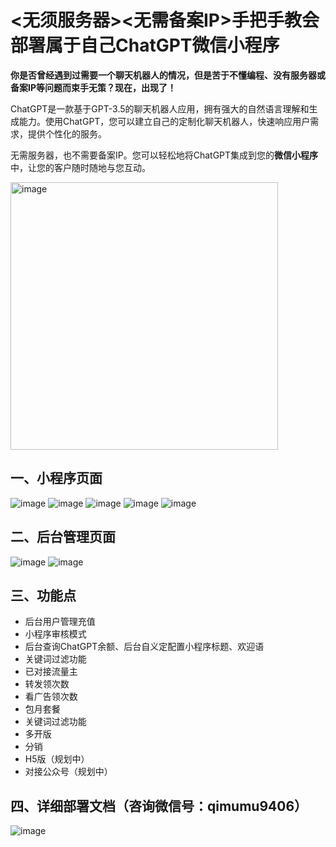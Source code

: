 # **<无须服务器><无需备案IP>手把手教会部署属于自己ChatGPT微信小程序<wechat>**
**你是否曾经遇到过需要一个聊天机器人的情况，但是苦于不懂编程、没有服务器或备案IP等问题而束手无策？现在，出现了！**

ChatGPT是一款基于GPT-3.5的聊天机器人应用，拥有强大的自然语言理解和生成能力。使用ChatGPT，您可以建立自己的定制化聊天机器人，快速响应用户需求，提供个性化的服务。

无需服务器，也不需要备案IP。您可以轻松地将ChatGPT集成到您的**微信小程序**中，让您的客户随时随地与您互动。

<img width="428" alt="image" src="https://user-images.githubusercontent.com/104196507/226104519-fccdad3d-eeac-4518-ac6a-c3f23bebf6e3.png">


## 一、小程序页面
![image](https://user-images.githubusercontent.com/104196507/226098785-4b22b12d-40cd-49f7-991b-151ced403d43.png)
![image](https://user-images.githubusercontent.com/104196507/226098787-2c14e70d-43fa-49b8-82b6-ab1310238926.png)
![image](https://user-images.githubusercontent.com/104196507/226098794-1b5a96a7-6ee5-44e8-8e93-f24f247e1edd.png)
![image](https://user-images.githubusercontent.com/104196507/226098799-9ab3b4d8-74c9-4dd5-b619-ac6080ad4583.png)
![image](https://user-images.githubusercontent.com/104196507/226098802-6ee48ec9-2d16-48b6-bf54-99f05b494d5e.png)

## 二、后台管理页面
![image](https://user-images.githubusercontent.com/104196507/226098805-5103c6c2-7a09-4991-ab99-6091b76dc216.png)
![image](https://user-images.githubusercontent.com/104196507/226098811-c424ab91-344c-4128-8123-d4b9d5f0fa73.png)
## 三、功能点
* 后台用户管理充值
* 小程序审核模式
* 后台查询ChatGPT余额、后台自义定配置小程序标题、欢迎语
* 关键词过滤功能
* 已对接流量主 
* 转发领次数 
* 看广告领次数 
* 包月套餐 
* 关键词过滤功能 
* 多开版 
* 分销 
* H5版（规划中）
* 对接公众号（规划中）
## 四、详细部署文档（咨询微信号：qimumu9406）

![image](https://user-images.githubusercontent.com/104196507/226098815-70093b00-90e6-4010-83f2-9fc3ca173a48.png)
